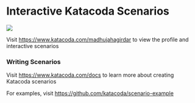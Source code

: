 # Interactive Katacoda Scenarios

[![](http://shields.katacoda.com/katacoda/madhujahagirdar/count.svg)](https://www.katacoda.com/madhujahagirdar "Get your profile on Katacoda.com")

Visit https://www.katacoda.com/madhujahagirdar to view the profile and interactive scenarios

### Writing Scenarios
Visit https://www.katacoda.com/docs to learn more about creating Katacoda scenarios

For examples, visit https://github.com/katacoda/scenario-example
